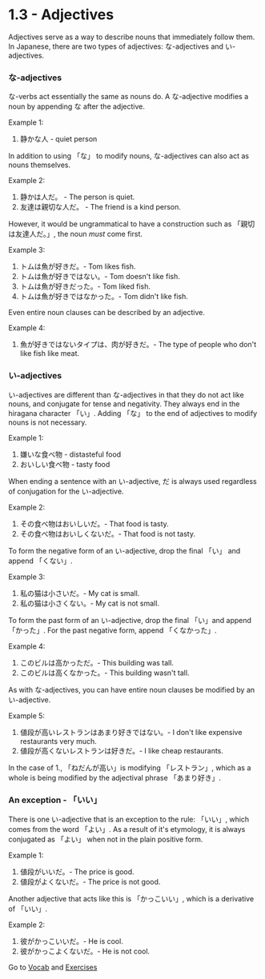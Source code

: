 # 1.3 - Adjectives

Adjectives serve as a way to describe nouns that immediately follow them. In Japanese, there are two types of adjectives: な-adjectives and い-adjectives.

### な-adjectives

な-verbs act essentially the same as nouns do. A な-adjective modifies a noun by appending な after the adjective.

Example 1:
1. 静かな人 - quiet person

In addition to using 「な」 to modify nouns, な-adjectives can also act as nouns themselves.

Example 2:
1. 静かは人だ。 - The person is quiet.
2. 友達は親切な人だ。 - The friend is a kind person.

However, it would be ungrammatical to have a construction such as 「親切は友達人だ。」, the noun *must* come first.

Example 3:
1. トムは魚が好きだ。- Tom likes fish.
2. トムは魚が好きではない。- Tom doesn't like fish.
3. トムは魚が好きだった。- Tom liked fish.
4. トムは魚が好きではなかった。- Tom didn't like fish.

Even entire noun clauses can be described by an adjective.

Example 4:
1. 魚が好きではないタイプは、肉が好きだ。- The type of people who don't like fish like meat.

### い-adjectives

い-adjectives are different than な-adjectives in that they do not act like nouns, and conjugate for tense and negativity. They always end in the hiragana character 「い」. Adding 「な」 to the end of adjectives to modify nouns is not necessary.

Example 1:
1. 嫌いな食べ物 - distasteful food
2. おいしい食べ物 - tasty food

When ending a sentence with an い-adjective, だ is always used regardless of conjugation for the い-adjective.

Example 2:
1. その食べ物はおいしいだ。- That food is tasty.
2. その食べ物はおいしくないだ。- That food is not tasty.

To form the negative form of an い-adjective, drop the final 「い」 and append 「くない」.

Example 3:
1. 私の猫は小さいだ。- My cat is small.
2. 私の猫は小さくない。- My cat is not small.

To form the past form of an い-adjective, drop the final 「い」and append 「かった」. For the past negative form, append 「くなかった」.

Example 4:
1. このビルは高かっただ。- This building was tall.
2. このビルは高くなかった。- This building wasn't tall.

As with な-adjectives, you can have entire noun clauses be modified by an い-adjective.

Example 5:
1. 値段が高いレストランはあまり好きではない。- I don't like expensive restaurants very much.
2. 値段が高くないレストランは好きだ。- I like cheap restaurants.

In the case of 1., 「ねだんが高い」is modifying 「レストラン」, which as a whole is being modified by the adjectival phrase 「あまり好き」. 

### An exception - 「いい」

There is one い-adjective that is an exception to the rule: 「いい」, which comes from the word 「よい」. As a result of it's etymology, it is always conjugated as 「よい」 when not in the plain positive form.

Example 1:
1. 値段がいいだ。- The price is good.
2. 値段がよくないだ。- The price is not good.

Another adjective that acts like this is 「かっこいい」, which is a derivative of 「いい」.

Example 2:
1. 彼がかっこいいだ。- He is cool.
2. 彼がかっこよくないだ。- He is not cool.

Go to [Vocab](../v/1-3.md) and [Exercises](../e/1-3.md)
